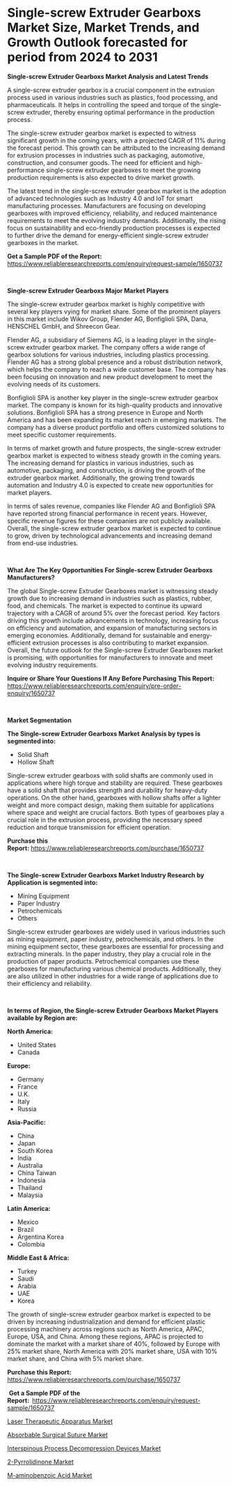 <p><h1>Single-screw Extruder Gearboxs Market Size, Market Trends, and Growth Outlook forecasted for period from 2024 to 2031</h1></p><p><strong>Single-screw Extruder Gearboxs Market Analysis and Latest Trends</strong></p>
<p><p>A single-screw extruder gearbox is a crucial component in the extrusion process used in various industries such as plastics, food processing, and pharmaceuticals. It helps in controlling the speed and torque of the single-screw extruder, thereby ensuring optimal performance in the production process.</p><p>The single-screw extruder gearbox market is expected to witness significant growth in the coming years, with a projected CAGR of 11% during the forecast period. This growth can be attributed to the increasing demand for extrusion processes in industries such as packaging, automotive, construction, and consumer goods. The need for efficient and high-performance single-screw extruder gearboxes to meet the growing production requirements is also expected to drive market growth.</p><p>The latest trend in the single-screw extruder gearbox market is the adoption of advanced technologies such as Industry 4.0 and IoT for smart manufacturing processes. Manufacturers are focusing on developing gearboxes with improved efficiency, reliability, and reduced maintenance requirements to meet the evolving industry demands. Additionally, the rising focus on sustainability and eco-friendly production processes is expected to further drive the demand for energy-efficient single-screw extruder gearboxes in the market.</p></p>
<p><strong>Get a Sample PDF of the Report:&nbsp;</strong> <a href="https://www.reliableresearchreports.com/enquiry/request-sample/1650737">https://www.reliableresearchreports.com/enquiry/request-sample/1650737</a></p>
<p>&nbsp;</p>
<p><strong>Single-screw Extruder Gearboxs Major Market Players</strong></p>
<p><p>The single-screw extruder gearbox market is highly competitive with several key players vying for market share. Some of the prominent players in this market include Wikov Group, Flender AG, Bonfiglioli SPA, Dana, HENSCHEL GmbH, and Shreecon Gear.</p><p>Flender AG, a subsidiary of Siemens AG, is a leading player in the single-screw extruder gearbox market. The company offers a wide range of gearbox solutions for various industries, including plastics processing. Flender AG has a strong global presence and a robust distribution network, which helps the company to reach a wide customer base. The company has been focusing on innovation and new product development to meet the evolving needs of its customers.</p><p>Bonfiglioli SPA is another key player in the single-screw extruder gearbox market. The company is known for its high-quality products and innovative solutions. Bonfiglioli SPA has a strong presence in Europe and North America and has been expanding its market reach in emerging markets. The company has a diverse product portfolio and offers customized solutions to meet specific customer requirements.</p><p>In terms of market growth and future prospects, the single-screw extruder gearbox market is expected to witness steady growth in the coming years. The increasing demand for plastics in various industries, such as automotive, packaging, and construction, is driving the growth of the extruder gearbox market. Additionally, the growing trend towards automation and Industry 4.0 is expected to create new opportunities for market players.</p><p>In terms of sales revenue, companies like Flender AG and Bonfiglioli SPA have reported strong financial performance in recent years. However, specific revenue figures for these companies are not publicly available. Overall, the single-screw extruder gearbox market is expected to continue to grow, driven by technological advancements and increasing demand from end-use industries.</p></p>
<p>&nbsp;</p>
<p><strong>What Are The Key Opportunities For Single-screw Extruder Gearboxs Manufacturers?</strong></p>
<p><p>The global Single-screw Extruder Gearboxes market is witnessing steady growth due to increasing demand in industries such as plastics, rubber, food, and chemicals. The market is expected to continue its upward trajectory with a CAGR of around 5% over the forecast period. Key factors driving this growth include advancements in technology, increasing focus on efficiency and automation, and expansion of manufacturing sectors in emerging economies. Additionally, demand for sustainable and energy-efficient extrusion processes is also contributing to market expansion. Overall, the future outlook for the Single-screw Extruder Gearboxes market is promising, with opportunities for manufacturers to innovate and meet evolving industry requirements.</p></p>
<p><strong>Inquire or Share Your Questions If Any Before Purchasing This Report:</strong> <a href="https://www.reliableresearchreports.com/enquiry/pre-order-enquiry/1650737">https://www.reliableresearchreports.com/enquiry/pre-order-enquiry/1650737</a></p>
<p>&nbsp;</p>
<p><strong>Market Segmentation</strong></p>
<p><strong>The Single-screw Extruder Gearboxs Market Analysis by types is segmented into:</strong></p>
<p><ul><li>Solid Shaft</li><li>Hollow Shaft</li></ul></p>
<p><p>Single-screw extruder gearboxs with solid shafts are commonly used in applications where high torque and stability are required. These gearboxes have a solid shaft that provides strength and durability for heavy-duty operations. On the other hand, gearboxes with hollow shafts offer a lighter weight and more compact design, making them suitable for applications where space and weight are crucial factors. Both types of gearboxes play a crucial role in the extrusion process, providing the necessary speed reduction and torque transmission for efficient operation.</p></p>
<p><strong>Purchase this Report:&nbsp;</strong><a href="https://www.reliableresearchreports.com/purchase/1650737">https://www.reliableresearchreports.com/purchase/1650737</a></p>
<p>&nbsp;</p>
<p><strong>The Single-screw Extruder Gearboxs Market Industry Research by Application is segmented into:</strong></p>
<p><ul><li>Mining Equipment</li><li>Paper Industry</li><li>Petrochemicals</li><li>Others</li></ul></p>
<p><p>Single-screw extruder gearboxes are widely used in various industries such as mining equipment, paper industry, petrochemicals, and others. In the mining equipment sector, these gearboxes are essential for processing and extracting minerals. In the paper industry, they play a crucial role in the production of paper products. Petrochemical companies use these gearboxes for manufacturing various chemical products. Additionally, they are also utilized in other industries for a wide range of applications due to their efficiency and reliability.</p></p>
<p>&nbsp;</p>
<p><strong>In terms of Region, the Single-screw Extruder Gearboxs Market Players available by Region are:</strong></p>
<p>
    <p> <strong> North America: </strong>
        <ul>
            <li>United States</li>
            <li>Canada</li>
        </ul>
        </p> 
    <p> <strong> Europe: </strong>
        <ul>
            <li>Germany</li>
            <li>France</li>
            <li>U.K.</li>
            <li>Italy</li>
            <li>Russia</li>
        </ul>
        </p> 
    <p> <strong> Asia-Pacific: </strong>
        <ul>
            <li>China</li>
            <li>Japan</li>
            <li>South Korea</li>
            <li>India</li>
            <li>Australia</li>
            <li>China Taiwan</li>
            <li>Indonesia</li>
            <li>Thailand</li>
            <li>Malaysia</li>
        </ul>
        </p> 
    <p> <strong> Latin America: </strong>
        <ul>
            <li>Mexico</li>
            <li>Brazil</li>
            <li>Argentina Korea</li>
            <li>Colombia</li>
        </ul>
        </p> 
    <p> <strong> Middle East & Africa: </strong>
        <ul>
            <li>Turkey</li>
            <li>Saudi</li>
            <li>Arabia</li>
            <li>UAE</li>
            <li>Korea</li>
        </ul>
    </p>
    </p>
<p><p>The growth of single-screw extruder gearbox market is expected to be driven by increasing industrialization and demand for efficient plastic processing machinery across regions such as North America, APAC, Europe, USA, and China. Among these regions, APAC is projected to dominate the market with a market share of 40%, followed by Europe with 25% market share, North America with 20% market share, USA with 10% market share, and China with 5% market share.</p></p>
<p><strong>Purchase this Report: </strong><a href="https://www.reliableresearchreports.com/purchase/1650737">https://www.reliableresearchreports.com/purchase/1650737</a></p>
<p>&nbsp;<strong>Get a Sample PDF of the Report:&nbsp;&nbsp;</strong><a href="https://www.reliableresearchreports.com/enquiry/request-sample/1650737">https://www.reliableresearchreports.com/enquiry/request-sample/1650737</a></p>
<p><strong></strong></p>
<p><p><a href="https://medium.com/@doriscampbell78/laser-therapeutic-apparatus-market-furnishes-information-on-market-share-market-trends-and-market-2a0ba75c4612">Laser Therapeutic Apparatus Market</a></p><p><a href="https://medium.com/@doriscampbell78/absorbable-surgical-suture-market-size-cagr-trends-2024-2030-3935593a971b">Absorbable Surgical Suture Market</a></p><p><a href="https://medium.com/@dianeharris83/interspinous-process-decompression-devices-market-trends-and-market-analysis-forecasted-for-period-5df0e908621f">Interspinous Process Decompression Devices Market</a></p><p><a href="https://github.com/FassouRP/Market-Research-Report-List-3/blob/main/2-pyrrolidinone-market.md">2-Pyrrolidinone Market</a></p><p><a href="https://github.com/ruddyyedelwadw/Market-Research-Report-List-1/blob/main/m-aminobenzoic-acid-market.md">M-aminobenzoic Acid Market</a></p></p>